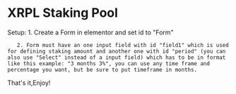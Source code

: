 ﻿# XRPL Staking Pool
Setup: 1. Create a Form in elementor and set id to "Form"

       2. Form must have an one input field with id "field1" which is used for defining staking amount and another one with id "period" (you can also use "Select" instead of a input field) which has to be in format like this example: "3 months 3%", you can use any time frame and percentage you want, but be sure to put timeframe in months.

That's it,Enjoy!
